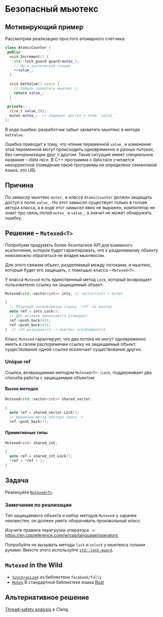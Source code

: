 # Безопасный мьютекс

## Мотивирующий пример

Рассмотрим реализацию простого атомарного счетчика:

```cpp
class AtomicCounter {
 public:
  void Increment() {
    std::lock_guard guard(mutex_);
    // Мы в критической секции
    ++value_;
  }
  
  void GetValue() const {
    // Забыли захватить мьютекс );
    return value_;
  }
  
 private: 
  size_t value_{0};
  mutex mutex_;  // Защищает доступ к полю `value_`
};

```

В коде ошибка: разработчик забыл захватить мьютекс в методе `GetValue`.

Ошибка приводит к тому, что чтение переменной `value_` и изменение этой переменной могут происходить одновременно в разных потоках, без синхронизации друг с другом.
Такая ситуация имеет специальное название – _data race_. 
В С++ программа с data race считается некорректной (поведение такой программы не определено семантикой языка, это UB).

## Причина

По замыслу мьютекс `mutex_` в классе `AtomicCounter` должен защищать доступ к полю `value_`. 
Но этот замысел существует только в голове автора класса, а в коде этот замысел явно не выражен, компилятор не знает про связь полей `mutex_` и `value_`, а значит не может обнаружить ошибку.

## Решение – `Mutexed<T>`

Попробуем придумать более безопасное API для взаимного исключения, которое будет гарантировать, что к разделяемому объекту _невозможно_ обратиться не владея мьютексом.

Для этого свяжем объект, разделяемый между потоками, и мьютекс, который будет его защищать, с помощью класса – `Mutexed<T>`.

У класса `Mutexed` есть единственный метод `Lock`, который возвращает пользователю ссылку на защищаемый объект:

```cpp
Mutexed<std::vector<int>> ints; // vector<int> + mutex

{
  // Получаем эксклюзивную ссылку `ref` на вектор
  auto ref = ints.Lock();
  // Две вставки выполняются атомарно!
  ref->push_back(42);
  ref->push_back(43);
}  // ref разрушается -> мьютекс освобождается
```

Класс `Mutexed` гарантирует, что два потока не могут одновременно иметь в своем распоряжении ссылку на защищаемый объект: существование одной ссылки исключает существование других.

### Unique ref

Ссылка, возвращаемая методом `Mutexed<T>::Lock`, поддерживает два способа работы с защищаемым объектом:

#### Вызов методов

```cpp
Mutexed<std::vector<int>> shared_vector;

{
  auto ref = shared_vector.Lock();
  // Вызываем метод вектора через ->
  ref->push_back(7);
```

#### Примитивные типы

```cpp
Mutexed<int> shared_int;

{
  auto ref = shared_int.Lock();
  *ref = *ref + 1;
}
```

## Задача

Реализуйте [`Mutexed<T>`](mutexed.hpp).

### Замечания по реализации

Тип защищаемого объекта и набор методов `Mutexed`-у заранее неизвестен, он должен уметь оборачивать произвольный класс.

Изучите правила перегрузки оператора `->`: https://en.cppreference.com/w/cpp/language/operators

Попробуйте не вызывать методы `lock` и `unlock` у мьютекса голыми руками. Вместо этого используйте [`std::lock_guard`](https://en.cppreference.com/w/cpp/thread/lock_guard).

## `Mutexed` in the Wild

- [`Synchronized`](https://github.com/facebook/folly/blob/master/folly/docs/Synchronized.md) из библиотеки `facebook/folly`
- [`Mutex`](https://doc.rust-lang.org/std/sync/struct.Mutex.html) В стандартной библиотеке языка [Rust](https://www.rust-lang.org/)  

## Альтернативное решение

[Thread-safety analysis](https://clang.llvm.org/docs/ThreadSafetyAnalysis.html) в Clang.
